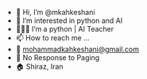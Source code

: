 - 👋 Hi, I’m @mkahkeshani
- 👀 I’m interested in python and AI
- 👨🏻‍💻 I’m a python | AI Teacher
- 📫 How to reach me ...
- 📧 mohammadkahkeshani@gmail.com
- 📱 No Response to Paging
- 🏠 Shiraz, Iran


<!---
mkahkeshani/mkahkeshani is a ✨ special ✨ repository because its `README.md` (this file) appears on your GitHub profile.
You can click the Preview link to take a look at your changes.
--->
